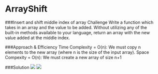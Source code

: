 # ArrayShift
###Insert and shift middle index of array
Challenge
Write a function which takes in an array and the value to be added. Without utilizing any of the built-in methods
available to your language, return an array with the new value added at the middle index.

###Approach & Efficiency
Time Complexity = O(n): We must copy n elements to the new array (where n is the size of the input array).
Space Compexity = O(n): We must create a new array of size n+1

###Solution
![](https://codefellows.slack.com/files/ULGSGHXR6/F017DV8LH5E/image.png)
![](https://app.slack.com/client/T039KG69K/D012R7QJSDV/user_profile/ULKLEDXNX)

